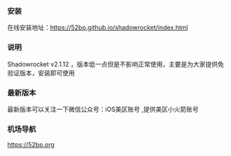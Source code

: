### 安装
在线安装地址：https://52bp.github.io/shadowrocket/index.html
### 说明
Shadowrocket v2.1.12 ，版本低一点但是不影响正常使用，主要是为大家提供免验证版本，安装即可使用
### 最新版本
最新版本可以关注一下微信公众号：iOS美区账号 ,提供美区小火箭账号
### 机场导航
https://52bp.org
